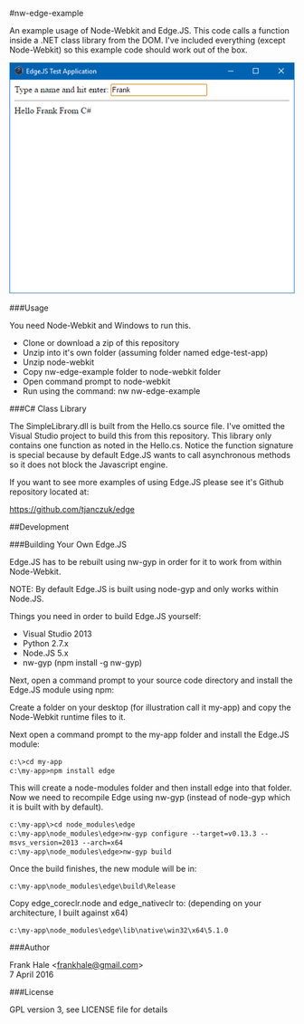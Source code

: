 #nw-edge-example

An example usage of Node-Webkit and Edge.JS. This code calls a function inside
a .NET class library from the DOM. I've included everything (except Node-Webkit)
so this example code should work out of the box.

<img src="https://github.com/frankhale/nw-edge-example/blob/master/edge-test.png?raw=true" alt="screenshot"/>

###Usage

You need Node-Webkit and Windows to run this.

- Clone or download a zip of this repository
- Unzip into it's own folder (assuming folder named edge-test-app)
- Unzip node-webkit
- Copy nw-edge-example folder to node-webkit folder
- Open command prompt to node-webkit
- Run using the command: nw nw-edge-example

###C# Class Library

The SimpleLibrary.dll is built from the Hello.cs source file. I've omitted the
Visual Studio project to build this from this repository. This library only
contains one function as noted in the Hello.cs. Notice the function signature
is special because by default Edge.JS wants to call asynchronous methods so it
does not block the Javascript engine.

If you want to see more examples of using Edge.JS please see it's Github
repository located at:

https://github.com/tjanczuk/edge

##Development

###Building Your Own Edge.JS

Edge.JS has to be rebuilt using nw-gyp in order for it to work from within
Node-Webkit.

NOTE: By default Edge.JS is built using node-gyp and only works within Node.JS.

Things you need in order to build Edge.JS yourself:

- Visual Studio 2013
- Python 2.7.x
- Node.JS 5.x
- nw-gyp (npm install -g nw-gyp)

Next, open a command prompt to your source code directory and install the
Edge.JS module using npm:

Create a folder on your desktop (for illustration call it my-app) and copy the
Node-Webkit runtime files to it.

Next open a command prompt to the my-app folder and install the Edge.JS module:

```
c:\>cd my-app
c:\my-app>npm install edge
```

This will create a node-modules folder and then install edge into that folder.
Now we need to recompile Edge using nw-gyp (instead of node-gyp which it is
built with by default).

```
c:\my-app\>cd node_modules\edge
c:\my-app\node_modules\edge>nw-gyp configure --target=v0.13.3 --msvs_version=2013 --arch=x64
c:\my-app\node_modules\edge>nw-gyp build
```

Once the build finishes, the new module will be in:

```
c:\my-app\node_modules\edge\build\Release
```

Copy edge_coreclr.node and edge_nativeclr to: (depending on your architecture, I built against x64)

```
c:\my-app\node_modules\edge\lib\native\win32\x64\5.1.0
```

###Author

Frank Hale &lt;frankhale@gmail.com&gt;  
7 April 2016

###License

GPL version 3, see LICENSE file for details
